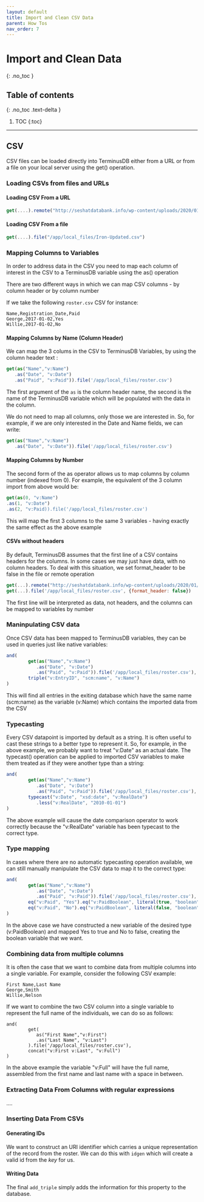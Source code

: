 ```yaml
---
layout: default
title: Import and Clean CSV Data
parent: How Tos
nav_order: 7
---
```


# Import and Clean Data
{: .no_toc }

## Table of contents
{: .no_toc .text-delta }

1. TOC
{:toc}

---

## CSV

CSV files can be loaded directly into TerminusDB either from a URL or from a file on your local server using the get() operation.

### Loading CSVs from files and URLs

#### Loading CSV From a URL

```javascript
get(....).remote("http://seshatdatabank.info/wp-content/uploads/2020/01/Iron-Updated.csv")

```
#### Loading CSV From a file

```javascript
get(....).file("/app/local_files/Iron-Updated.csv")
```

### Mapping Columns to Variables

In order to address data in the CSV you need to map each column of interest in the CSV to a TerminusDB variable using the as() operation

There are two different ways in which we can map CSV columns - by column header or by column number

If we take the following `roster.csv` CSV for instance:

```csv
Name,Registration_Date,Paid
George,2017-01-02,Yes
Willie,2017-01-02,No
```

#### Mapping Columns by Name (Column Header)

We can map the 3 colums in the CSV to TerminusDB Variables, by using the column header text :

```javascript
get(as("Name","v:Name")
   .as("Date", "v:Date")
   .as("Paid", "v:Paid")).file('/app/local_files/roster.csv')
```

The first argument of the `as` is the column header name, the second
is the name of the TerminusDB variable which will be populated with the data in the column.

We do not need to map all columns, only those we are interested in. So, for example, if we are only interested in the Date and Name fields, we can write: 

```javascript
get(as("Name","v:Name")
   .as("Date", "v:Date")).file('/app/local_files/roster.csv')
```

#### Mapping Columns by Number

The second form of the as operator allows us to map columns by column number (indexed from 0). For example, the equivalent of the 3 column import from above would be: 

```javascript 
get(as(0, "v:Name")
.as(1, "v:Date")
.as(2, "v:Paid)).file('/app/local_files/roster.csv')
```

This will map the first 3 columns to the same 3 variables - having exactly the same effect as the above example

#### CSVs without headers

By default, TerminusDB assumes that the first line of a CSV contains headers for the columns. In some cases we may just have data, with no column headers.  To deal with this situation, we set format_header to be false in the file or remote operation

```javascript 
get(...).remote("http://seshatdatabank.info/wp-content/uploads/2020/01/Iron-Updated.csv", {format_header: false})
get(...).file('/app/local_files/roster.csv', {format_header: false})
```

The first line will be interpreted as data, not headers, and the columns can be mapped to variables by number

### Maninpulating CSV data

Once CSV data has been mapped to TerminusDB variables, they can be used in queries just like native variables: 

```javascript
and(
        get(as("Name","v:Name")
           .as("Date", "v:Date")
           .as("Paid", "v:Paid")).file('/app/local_files/roster.csv'),
        triple("v:EntryID", "scm:name", "v:Name")
)
```
This will find all entries in the exiting database which have the same name (scm:name) as the variable (v:Name) which contains the imported data from the CSV

### Typecasting

Every CSV datapoint is imported by default as a string. It is often useful to cast these strings to a better type to represent it. So, for example, in the above example, we probably want to treat "v:Date" as an actual date. The typecast() operation can be applied to imported CSV variables to make them treated as if they were another type than a string:

```javascript
and(
        get(as("Name","v:Name")
           .as("Date", "v:Date")
           .as("Paid", "v:Paid")).file('/app/local_files/roster.csv'),
        typecast("v:Date", "xsd:date", "v:RealDate")
           .less("v:RealDate", "2010-01-01")
)
```
The above example will cause the date comparison operator to work correctly because the "v:RealDate" variable has been typecast to the correct type. 

### Type mapping

In cases where there are no automatic typecasting operation available, we can still manually manipulate the CSV data to map it to the correct type: 

```javascript
and(
        get(as("Name","v:Name")
           .as("Date", "v:Date")
           .as("Paid", "v:Paid")).file('/app/local_files/roster.csv'),
        eq("v:Paid", "Yes").eq("v:PaidBoolean", literal(true, "boolean"))
        eq("v:Paid", "No").eq("v:PaidBoolean", literal(false, "boolean"))
)
```
In the above case we have constructed a new variable of the desired type (v:PaidBoolean) and mapped Yes to true and No to false, creating the boolean variable that we want. 

### Combining data from multiple columns

It is often the case that we want to combine data from multiple columns into a single variable. For example, consider the following CSV example: 

```csv
First Name,Last Name
George,Smith
Willie,Nelson
```
If we want to combine the two CSV column into a single variable to represent the full name of the individuals, we can do so as follows:

```
and(
        get(
           as("First Name","v:First")
           .as("Last Name", "v:Last")
        ).file('/app/local_files/roster.csv'),
        concat("v:First v:Last", "v:Full")
)
```

In the above example the variable "v:Full" will have the full name, assembled from the first name and last name with a space in between. 

### Extracting Data From Columns with regular expressions

....

### Inserting Data From CSVs

#### Generating IDs

We want to construct an URI identifier which carries a unique
representation of the record from the roster. We can do this with
`idgen` which will create a valid id from the *key* for us.


#### Writing Data


The final `add_triple` simply adds the information for this property
to the database.
